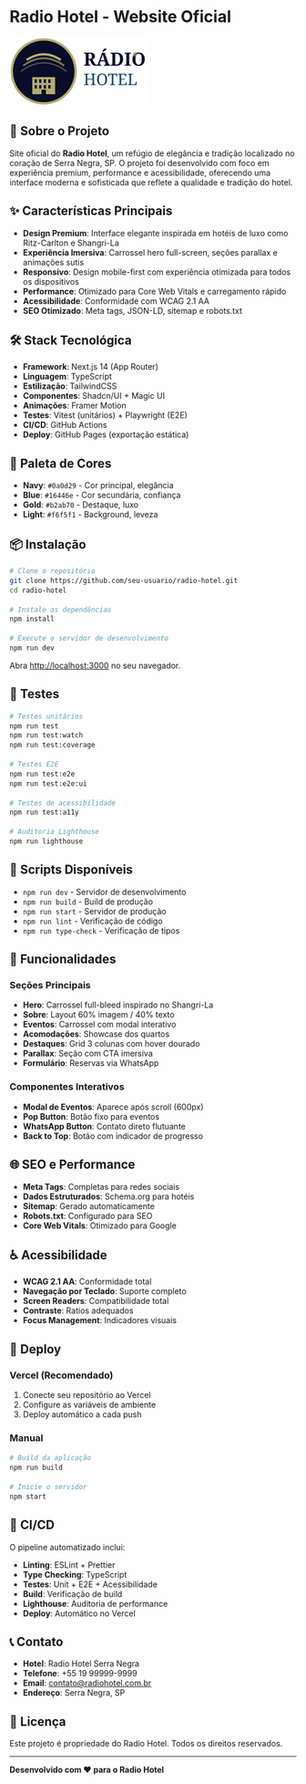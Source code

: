 # Radio Hotel - Website Oficial

![Radio Hotel](./public/logo.svg)

## 🏨 Sobre o Projeto

Site oficial do **Radio Hotel**, um refúgio de elegância e tradição localizado no coração de Serra Negra, SP. O projeto foi desenvolvido com foco em experiência premium, performance e acessibilidade, oferecendo uma interface moderna e sofisticada que reflete a qualidade e tradição do hotel.

## ✨ Características Principais

- **Design Premium**: Interface elegante inspirada em hotéis de luxo como Ritz-Carlton e Shangri-La
- **Experiência Imersiva**: Carrossel hero full-screen, seções parallax e animações sutis
- **Responsivo**: Design mobile-first com experiência otimizada para todos os dispositivos
- **Performance**: Otimizado para Core Web Vitals e carregamento rápido
- **Acessibilidade**: Conformidade com WCAG 2.1 AA
- **SEO Otimizado**: Meta tags, JSON-LD, sitemap e robots.txt

## 🛠️ Stack Tecnológica

- **Framework**: Next.js 14 (App Router)
- **Linguagem**: TypeScript
- **Estilização**: TailwindCSS
- **Componentes**: Shadcn/UI + Magic UI
- **Animações**: Framer Motion
- **Testes**: Vitest (unitários) + Playwright (E2E)
- **CI/CD**: GitHub Actions
- **Deploy**: GitHub Pages (exportação estática)

## 🎨 Paleta de Cores

- **Navy**: `#0a0d29` - Cor principal, elegância
- **Blue**: `#16446e` - Cor secundária, confiança
- **Gold**: `#b2ab70` - Destaque, luxo
- **Light**: `#f6f5f1` - Background, leveza

## 📦 Instalação

```bash
# Clone o repositório
git clone https://github.com/seu-usuario/radio-hotel.git
cd radio-hotel

# Instale as dependências
npm install

# Execute o servidor de desenvolvimento
npm run dev
```

Abra [http://localhost:3000](http://localhost:3000) no seu navegador.

## 🧪 Testes

```bash
# Testes unitários
npm run test
npm run test:watch
npm run test:coverage

# Testes E2E
npm run test:e2e
npm run test:e2e:ui

# Testes de acessibilidade
npm run test:a11y

# Auditoria Lighthouse
npm run lighthouse
```

## 🔧 Scripts Disponíveis

- `npm run dev` - Servidor de desenvolvimento
- `npm run build` - Build de produção
- `npm run start` - Servidor de produção
- `npm run lint` - Verificação de código
- `npm run type-check` - Verificação de tipos

## 📱 Funcionalidades

### Seções Principais
- **Hero**: Carrossel full-bleed inspirado no Shangri-La
- **Sobre**: Layout 60% imagem / 40% texto
- **Eventos**: Carrossel com modal interativo
- **Acomodações**: Showcase dos quartos
- **Destaques**: Grid 3 colunas com hover dourado
- **Parallax**: Seção com CTA imersiva
- **Formulário**: Reservas via WhatsApp

### Componentes Interativos
- **Modal de Eventos**: Aparece após scroll (600px)
- **Pop Button**: Botão fixo para eventos
- **WhatsApp Button**: Contato direto flutuante
- **Back to Top**: Botão com indicador de progresso

## 🌐 SEO e Performance

- **Meta Tags**: Completas para redes sociais
- **Dados Estruturados**: Schema.org para hotéis
- **Sitemap**: Gerado automaticamente
- **Robots.txt**: Configurado para SEO
- **Core Web Vitals**: Otimizado para Google

## ♿ Acessibilidade

- **WCAG 2.1 AA**: Conformidade total
- **Navegação por Teclado**: Suporte completo
- **Screen Readers**: Compatibilidade total
- **Contraste**: Ratios adequados
- **Focus Management**: Indicadores visuais

## 🚀 Deploy

### Vercel (Recomendado)

1. Conecte seu repositório ao Vercel
2. Configure as variáveis de ambiente
3. Deploy automático a cada push

### Manual

```bash
# Build da aplicação
npm run build

# Inicie o servidor
npm start
```

## 🔄 CI/CD

O pipeline automatizado inclui:

- **Linting**: ESLint + Prettier
- **Type Checking**: TypeScript
- **Testes**: Unit + E2E + Acessibilidade
- **Build**: Verificação de build
- **Lighthouse**: Auditoria de performance
- **Deploy**: Automático no Vercel

## 📞 Contato

- **Hotel**: Radio Hotel Serra Negra
- **Telefone**: +55 19 99999-9999
- **Email**: contato@radiohotel.com.br
- **Endereço**: Serra Negra, SP

## 📄 Licença

Este projeto é propriedade do Radio Hotel. Todos os direitos reservados.

---

**Desenvolvido com ❤️ para o Radio Hotel**
